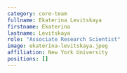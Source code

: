 ```yaml
---
category: core-team
fullname: Ekaterina Levitskaya
firstname: Ekaterina
lastname: Levitskaya
role: "Associate Research Scientist"
image: ekaterina-levitskaya.jpeg
affiliation: New York University
positions: []
---
```

